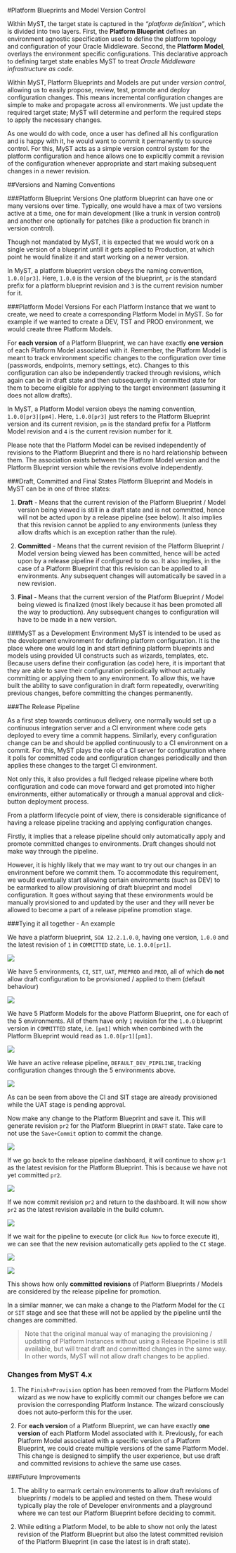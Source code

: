 #Platform Blueprints and Model Version Control

Within MyST, the target state is captured in the *“platform definition”*, which is divided into two layers. First, the **Platform Blueprint** defines an environment agnostic specification used to define the platform topology and configuration of your Oracle Middleware. Second, the **Platform Model**, overlays the environment specific configurations. This declarative approach to defining target state enables MyST to treat *Oracle Middleware infrastructure as code*.

Within MyST, Platform Blueprints and Models are put under *version control*, allowing us to easily propose, review, test, promote and deploy configuration changes. This means incremental configuration changes are simple to make and propagate across all environments. We just update the required target state; MyST will determine and perform the required steps to apply the necessary changes.

As one would do with code, once a user has defined all his configuration and is happy with it, he would want to commit it permanently to source control. For this, MyST acts as a simple version control system for the platform configuration and hence allows one to explicitly commit a revision of the configuration whenever appropriate and start making subsequent changes in a newer revision.

##Versions and Naming Conventions

###Platform Blueprint Versions
One platform blueprint can have one or many versions over time. Typically, one would have a max of two versions active at a time, one for main development (like a trunk in version control) and another one optionally for patches (like a production fix branch in version control).

Though not mandated by MyST, it is expected that we would work on a single version of a blueprint untill it gets applied to Production, at which point he would finalize it and start working on a newer version.

In MyST, a platform blueprint version obeys the naming convention, `1.0.0[pr3]`. Here, `1.0.0` is the version of the blueprint, `pr` is the standard prefix for a platform blueprint revision and `3` is the current revision number for it.

###Platform Model Versions
For each Platform Instance that we want to create, we need to create a corresponding Platform Model in MyST. So for example if we wanted to create a DEV, TST and PROD environment, we would create three Platform Models.

For **each version** of a Platform Blueprint, we can have exactly **one version** of each Platform Model associated with it. Remember, the Platform Model is meant to track environment specific changes to the configuration over time (passwords, endpoints, memory settings, etc). Changes to this configuration can also be independently tracked through revisions, which again can be in draft state and then subsequently in committed state for them to become eligible for applying to the target environment (assuming it does not allow drafts).

In MyST, a Platform Model version obeys the naming convention, `1.0.0[pr3][pm4]`. Here, `1.0.0[pr3]` just refers to the Platform Blueprint version and its current revision, `pm` is the standard prefix for a Platform Model revision and `4` is the current revision number for it.

Please note that the Platform Model can be revised independently of revisions to the Platform Blueprint and there is no hard relationship between them. The association exists between the Platform Model version and the Platform Blueprint version while the revisions evolve independently.

###Draft, Committed and Final States
Platform Blueprint and Models in MyST can be in one of three states:

1. **Draft** - Means that the current revision of the Platform Blueprint / Model version being viewed is still in a draft state and is not committed, hence will not be acted upon by a release pipeline (see below). It also implies that this revision cannot be applied to any environments (unless they allow drafts which is an exception rather than the rule).

2. **Committed** - Means that the current revision of the Platform Blueprint / Model version being viewed has been committed, hence will be acted upon by a release pipeline if configured to do so. It also implies, in the case of a Platform Blueprint that this revision can be applied to all environments. Any subsequent changes will automatically be saved in a new revision.

3. **Final** - Means that the current version of the Platform Blueprint / Model being viewed is finalized (most likely because it has been promoted all the way to production). Any subsequent changes to configuration will have to be made in a new version.



###MyST as a Development Environment
MyST is intended to be used as the development environment for defining platform configuration. It is the place where one would log in and start defining platform blueprints and models using provided UI constructs such as wizards, templates, etc. Because users define their configuration (as code) here, it is important that they are able to save their configuration periodically without actually committing or applying them to any environment. To allow this, we have built the ability to save configuration in draft form repeatedly, overwriting previous changes, before committing the changes permanently.



###The Release Pipeline

As a first step towards continuous delivery, one normally would set up a continuous integration server and a CI environment where code gets deployed to every time a commit happens. Similarly, every configuration change can be and should be applied continuously to a CI environment on a commit. For this, MyST plays the role of a CI server for configuration where it polls for committed code and configuration changes periodically and then applies these changes to the target CI environment.

Not only this, it also provides a full fledged release pipeline where both configuration and code can move forward and get promoted into higher environments, either automatically or through a manual approval and click-button deployment process.

From a platform lifecycle point of view, there is considerable significance of having a release pipeline tracking and applying configuration changes.

Firstly, it implies that a release pipeline should only automatically apply and promote committed changes to environments. Draft changes should not make way through the pipeline.

However, it is highly likely that we may want to try out our changes in an environment before we commit them. To accommodate this requirement, we would eventually start allowing certain environments (such as DEV) to be earmarked to allow provisioning of draft blueprint and model configuration. It goes without saying that these environments would be manually provisioned to and updated by the user and they will never be allowed to become a part of a release pipeline promotion stage.



###Tying it all together - An example

We have a platform blueprint, `SOA 12.2.1.0.0`, having one version, `1.0.0` and the latest revision of `1` in `COMMITTED` state, i.e. `1.0.0[pr1]`.

![](/content/images/2016/10/1.png)

We have 5 environments, `CI`, `SIT`, `UAT`, `PREPROD` and `PROD`, all of which **do not** allow draft configuration to be provisioned / applied to them (default behaviour)

![](/content/images/2016/10/1-1.png)

We have 5 Platform Models for the above Platform Blueprint, one for each of the 5 environments. All of them have only `1` revision for the `1.0.0` blueprint version in `COMMITTED` state, i.e. `[pm1]` which when combined with the Platform Blueprint would read as `1.0.0[pr1][pm1]`.

![](/content/images/2016/10/1-2.png)

We have an active release pipeline, `DEFAULT_DEV_PIPELINE`, tracking configuration changes through the 5 environments above.

![](/content/images/2016/10/1-4.png)

As can be seen from above the CI and SIT stage are already provisioned while the UAT stage is pending approval.

Now make any change to the Platform Blueprint and save it. This will generate revision `pr2` for the Platform Blueprint in `DRAFT` state. Take care to not use the `Save+Commit` option to commit the change.

![](/content/images/2016/10/1-5.png)

If we go back to the release pipeline dashboard, it will continue to show `pr1` as the latest revision for the Platform Blueprint. This is because we have not yet committed `pr2`.

![](/content/images/2016/10/1-6.png)

If we now commit revision `pr2` and return to the dashboard. It will now show `pr2` as the latest revision available in the build column.

![](/content/images/2016/10/1-7.png)

If we wait for the pipeline to execute (or click `Run Now` to force execute it), we can see that the new revision automatically gets applied to the `CI` stage.

![](/content/images/2016/10/1-11.png)

![](/content/images/2016/10/1-9.png)

This shows how only **committed revisions** of Platform Blueprints / Models are considered by the release pipeline for promotion.

In a similar manner, we can make a change to the Platform Model for the `CI` or `SIT` stage and see that these will not be applied by the pipeline until the changes are committed.

> Note that the original manual way of managing the provisioning / updating of Platform Instances without using a Release Pipeline is still available, but will treat draft and committed changes in the same way. In other words, MyST will not allow draft changes to be applied.

### Changes from MyST 4.x

1. The `Finish+Provision` option has been removed from the Platform Model wizard as we now have to explicitly commit our changes before we can provision the corresponding Platform Instance. The wizard consciously does not auto-perform this for the user.

2. For **each version** of a Platform Blueprint, we can have exactly **one version** of each Platform Model associated with it. Previously, for each Platform Model associated with a specific version of a Platform Blueprint, we could create multiple versions of the same Platform Model. This change is designed to simplify the user experience, but use draft and committed revisions to achieve the same use cases.

###Future Improvements

1. The ability to earmark certain environments to allow draft revisions of blueprints / models to be applied and tested on them. These would typically play the role of Developer environments and a playground where we can test our Platform Blueprint before deciding to commit.

2. While editing a Platform Model, to be able to show not only the latest revision of the Platform Blueprint but also the latest committed revision of the Platform Blueprint (in case the latest is in draft state).


